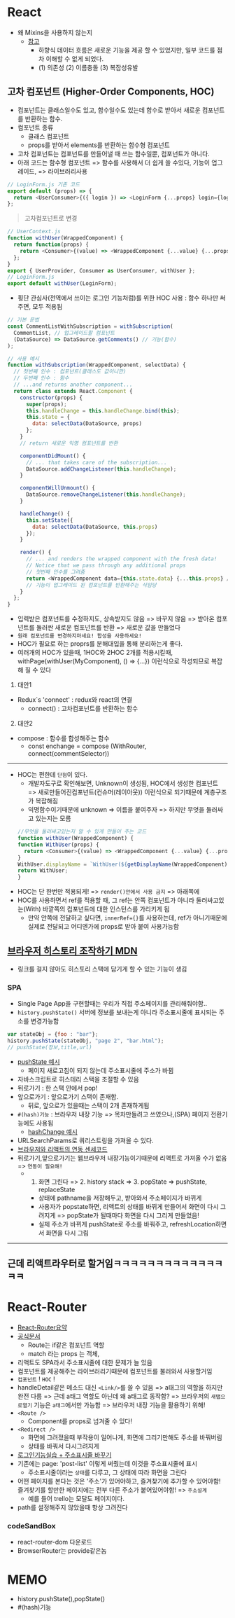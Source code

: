 # React

- 왜 Mixins을 사용하지 않는지
  * [참고](https://reactjs-org-ko.netlify.com/blog/2016/07/13/mixins-considered-harmful.html)
    + 하향식 데이터 흐름은 새로운 기능을 제공 할 수 있었지만, 일부 코드를 점차 이해할 수 없게 되었다.
    + (1) 의존성 (2) 이름충돌 (3) 복잡성유발

## 고차 컴포넌트 (Higher-Order Components, HOC)
- 컴포넌트는 클래스일수도 있고, 함수일수도 있는데 함수로 받아서 새로운 컴포넌트를 반환하는 함수.
- 컴포넌트 종류
  * 클래스 컴포넌트
  * props를 받아서 elements를 반환하는 함수형 컴포넌트
- 고차 컴포넌트는 컴포넌트를 만들어낼 때 쓰는 함수일뿐, 컴포넌트가 아니다.
- 아래 코드는 함수형 컴포넌트 => 함수를 사용해서 더 쉽게 쓸 수있다, 기능이 업그레이드, => 라이브러리사용
```js
// LoginForm.js 기존 코드
export default (props) => {
  return <UserConsumer>{({ login }) => <LoginForm {...props} login={login} />}</UserConsumer>;
};
```
> 고차컴포넌트로 변경
```js
// UserContext.js
function withUser(WrappedComponent) {
  return function(props) {
    return <Consumer>{(value) => <WrappedComponent {...value} {...props} />}</Consumer>;
  };
}
export { UserProvider, Consumer as UserConsumer, withUser };
// LoginForm.js
export default withUser(LoginForm);
```
- 횡단 관심사(전역에서 쓰이는 로그인 기능처럼)를 위한 HOC 사용 : 함수 하나만 써주면, 모두 적용됨
```js
// 기본 문법
const CommentListWithSubscription = withSubscription(
  CommentList, // 업그레이드할 컴포넌트
  (DataSource) => DataSource.getComments() // 기능(함수)
);
```
```js
// 사용 예시
function withSubscription(WrappedComponent, selectData) {
  // 첫번째 인수 : 컴포넌트(클래스도 값이니깐)
  // 두번째 인수 : 함수
  // ...and returns another component...
  return class extends React.Component {
    constructor(props) {
      super(props);
      this.handleChange = this.handleChange.bind(this);
      this.state = {
        data: selectData(DataSource, props)
      };
    }
    // return 새로운 익명 컴포넌트를 반환

    componentDidMount() {
      // ... that takes care of the subscription...
      DataSource.addChangeListener(this.handleChange);
    }

    componentWillUnmount() {
      DataSource.removeChangeListener(this.handleChange);
    }

    handleChange() {
      this.setState({
        data: selectData(DataSource, this.props)
      });
    }

    render() {
      // ... and renders the wrapped component with the fresh data!
      // Notice that we pass through any additional props
      // 첫번째 인수를 그려줌
      return <WrappedComponent data={this.state.data} {...this.props} />;
      // 기능이 업그레이드 된 컴포넌트를 반환해주는 식임당
    }
  };
}
```
- 입력받은 컴포넌트를 수정하지도, 상속받지도 않음 => 바꾸지 않음 => 받아온 컴포넌트를 둘러싼 새로운 컴포넌트를 반환 => 새로운 값을 만들었다
- `원래 컴포넌트를 변경하지마세요! 합성을 사용하세요!`
- HOC가 필요로 하는 proprs를 분해대입을 통해 분리하는게 좋다.
- 여러개의 HOC가 있을때, 1HOC와 2HOC 2개를 적용시킬때, withPage(withUser(MyComponent), () => {...}) 이런식으로 작성되므로 복잡해 질 수 있다
01. 대안1
- Redux`s 'connect' : redux와 react의 연결
  * connect() : 고차컴포넌트를 반환하는 함수
02. 대안2  
- compose : 함수를 합성해주는 함수
  * const enchange = compose (WithRouter, connect(commentSelector))

---

- HOC는 편한데 `단점`이 있다. 
  * 개발자도구로 확인해보면, Unknown이 생성됨, HOC에서 생성한 컴포넌트 => 새로만들어진컴포넌트(컨슈머(레이아웃)) 이런식으로 되기때문에 계층구조가 복잡해짐
  * 익명함수이기때문에 unknown => 이름을 붙여주자 => 하지만 무엇을 둘러싸고 있는지는 모름
  ```js
  //무엇을 둘러싸고있는지 알 수 있게 만들어 주는 코드
  function withUser(WrappedComponent) {
  function WithUser(props) {
    return <Consumer>{(value) => <WrappedComponent {...value} {...props} />}</Consumer>;
  }
  WithUser.displayName = `WithUser(${getDisplayName(WrappedComponent)})`;
  return WithUser;
  }
  ```
- HOC는 단 한번만 적용되게! => `render()안에서 사용 금지` => 아래쪽에
- HOC를 사용하면서 ref를 적용할 때, 그 ref는 안쪽 컴포넌트가 아니라 둘러싸고있는(With) 바깥쪽의 컴포넌트에 대한 인스턴스를 가리키게 됨
  * 만약 안쪽에 전달하고 싶다면, `innerRef={}`를 사용하는데, ref가 아니기때문에 실제로 전달되고 어디엔가에 props로 받아 붙여 사용가능함


## [브라우저 히스토리 조작하기 MDN](https://developer.mozilla.org/ko/docs/Web/API/History_API)
- 링크를 걸지 않아도 히스토리 스택에 담기게 할 수 있는 기능이 생김
### SPA
- Single Page App을 구현할때는 우리가 직접 주소페이지를 관리해줘야함..
- `history.pushState()` 서버에 정보를 보내는게 아니라 주소표시줄에 표시되는 주소를 변경가능함
```js
var stateObj = {foo : "bar"}; 
history.pushState(stateObj, "page 2", "bar.html");
// pushState(정보,title,url)
```
- [pushState 예시](https://codepen.io/jyansol/pen/JeLZNO?editors=1010)
  * 페이지 새로고침이 되지 않는데 주소표시줄에 주소가 바뀜
- 자바스크립트로 히스테리 스택을 조절할 수 있음
- 뒤로가기 : 한 스택 안에서 pop!
- 앞으로가기 : 앞으로가기 스택이 존재함.   
  * 뒤로, 앞으로가 있을때는 스택이 2개 존재하게됨
- `#(hash)기능` : 브라우저 내장 기능 => 목차만들려고 쓰였으나,(SPA) 페이지 전환기능에도 사용됨
  * [hashChange 예시](https://codepen.io/dbeat999/pen/GwxGeb)
- URLSearchParams로 쿼리스트링을 가져올 수 있다.
- [브라우저와 리액트의 연동 센세코드](https://github.com/fds11/fds-react-bbs/blob/page-context-pushstate/src/contexts/PageContext.js#L16)
- 뒤로가기,앞으로가기는 웹브라우저 내장기능이기때문에 리액트로 가져올 수가 없음 => `연동이 필요해!`
  * 1. 화면 그린다 => 2. history stack => 3. popState => pushState, replaceState
    + 상태에 pathname을 저장해두고, 받아와서 주소페이지가 바뀌게
    + 사용자가 popstate하면, 리액트의 상태를 바뀌게 만들어서 화면이 다시 그려지게 => popState가 될때마다 화면을 다시 그리게 만들었음!
    + 실제 주소가 바뀌게 pushState로 주소를 바꿔주고, refreshLocation하면서 화면을 다시 그림
---
근데 리액트라우터로 할거임ㅋㅋㅋㅋㅋㅋㅋㅋㅋㅋㅋㅋㅋㅋㅋ
---

# React-Router
- [React-Router요약](https://gist.github.com/seungha-kim/2810b1f14458211dfc2bcc6b061a70af)
- [공식문서](https://reacttraining.com/react-router/web/example/basic)
  * Route는 if같은 컴포넌트 역할
  * match 라는 props 는 객체, 
- 리액트도 SPA라서 주소표시줄에 대한 문제가 늘 있음
- 컴포넌트를 제공해주는 라이브러리기때문에 컴포넌트를 불러와서 사용할거임
- `컴포넌트` ! `HOC` !
- handleDetail같은 메소드 대신 `<Link/>`를 쓸 수 있음 => a태그의 역할을 하지만 완전 다름 => 근데 a태그 역할도 아닌데 왜 a태그로 동작함? => 브라우저의 `새탭으로열기` 기능은 `a태그`에서만 가능함 => 브라우저 내장 기능을 활용하기 위해!
- `<Route />`
  * Component를 props로 넘겨줄 수 있다!
- `<Redirect />`
  * 화면에 그려졌을때 부작용이 일어나게, 화면에 그리기만해도 주소를 바꿔버림
  * 상태를 바꿔서 다시그려지게
- [로그인기능실습 + 주소표시줄 바꾸기](https://codesandbox.io/s/rm69xp9pl4) 
- 기존에는 page: 'post-list' 이렇게 써줬는데 이것을 주소표시줄에 표시
  * 주소표시줄이라는 `상태`를 다루고, 그 상태에 따라 화면을 그린다
- 어떤 페이지를 본다는 것은 '주소'가 있어야하고, 즐겨찾기에 추가할 수 있어야함! 즐겨찾기를 할만한 페이지에는 전부 다른 주소가 붙어있어야함! => `주소설계`
  * 예를 들어 trello는 모달도 페이지이다.     
- path를 설정해주지 않았을때 항상 그려진다  

### codeSandBox
- react-router-dom 다운로드  
- BrowserRouter는 provide같은놈

# MEMO
- history.pushState(),popState()
- #(hash)기능